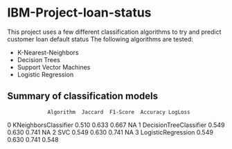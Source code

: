 # IBM-Project-loan-status
This project uses a few different classification algorithms to try and predict customer loan default status  The following algorithms are tested:  
- K-Nearest-Neighbors 
- Decision Trees 
- Support Vector Machines 
- Logistic Regression

## Summary of classification models
                 Algorithm  Jaccard  F1-Score  Accuracy LogLoss
0    KNeighborsClassifier    0.510     0.633     0.667      NA
1  DecisionTreeClassifier    0.549     0.630     0.741      NA
2                     SVC    0.549     0.630     0.741      NA
3      LogisticRegression    0.549     0.630     0.741   0.548
